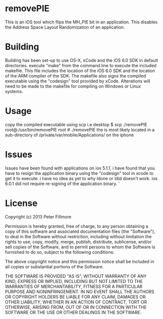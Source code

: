 removePIE
=========
This is an iOS tool which flips the MH_PIE bit in an application. 
This disables the Address Space Layout Randomization of an application.

Building
========
Building has been set-up to use OS-X, xCode and the iOS 6.0 SDK in 
default directories. execute "make" from the command line to execute the included makefile.
This file includes the location of the iOS 6.0 SDK and the location of the ARM compiler of the SDK. The makefile also signs the compiled executable using the "codesign" tool provided by xCode.
Alterations will need to be made to the makefile for compiling on Windows or Linux systems.

Usage
=====
copy the compiled executable using scp i.e 
desktop $ scp ./removePIE root@<IP address of phone>:/usr/bin/removePIE
root # ./removePIE <application binary>
the <application binary> is most likely located in a sub-directory of /private/var/mobile/Applications/ on the iphone 

Issues
======
Issues have been found with applications on ios 5.1.1, i have found that you have to resign the application binary using the "codesign" tool in xcode to get it to execute. i have no idea as yet to why ldone or ldid doesn't work. ios 6.0.1 did not require re-signing of the application binary.
'

License
=======

Copyright (c) 2013 Peter Fillmore

Permission is hereby granted, free of charge, to any person
obtaining a copy of this software and associated documentation
files (the "Software"), to deal in the Software without
restriction, including without limitation the rights to use,
copy, modify, merge, publish, distribute, sublicense, and/or sell
copies of the Software, and to permit persons to whom the
Software is furnished to do so, subject to the following
conditions:

The above copyright notice and this permission notice shall be
included in all copies or substantial portions of the Software.

THE SOFTWARE IS PROVIDED "AS IS", WITHOUT WARRANTY OF ANY KIND,
EXPRESS OR IMPLIED, INCLUDING BUT NOT LIMITED TO THE WARRANTIES
OF MERCHANTABILITY, FITNESS FOR A PARTICULAR PURPOSE AND
NONINFRINGEMENT. IN NO EVENT SHALL THE AUTHORS OR COPYRIGHT
HOLDERS BE LIABLE FOR ANY CLAIM, DAMAGES OR OTHER LIABILITY,
WHETHER IN AN ACTION OF CONTRACT, TORT OR OTHERWISE, ARISING
FROM, OUT OF OR IN CONNECTION WITH THE SOFTWARE OR THE USE OR
OTHER DEALINGS IN THE SOFTWARE.
